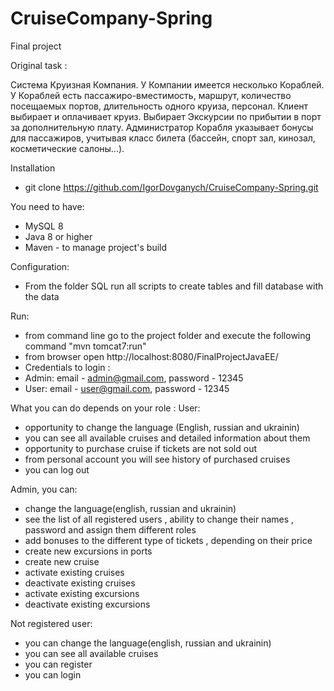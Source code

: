 # CruiseCompany-Spring
Final project


Original task : 

Система Круизная Компания. У Компании имеется несколько
Кораблей. У Кораблей есть пассажиро-вместимость, маршрут, количество
посещаемых портов, длительность одного круиза, персонал. Клиент
выбирает и оплачивает круиз. Выбирает Экскурсии по прибытии в порт за
дополнительную плату. Администратор Корабля указывает бонусы для 
пассажиров, учитывая класс билета (бассейн, спорт зал, кинозал,
косметические салоны...). 

Installation
- git clone https://github.com/IgorDovganych/CruiseCompany-Spring.git

You need to have: 

- MySQL 8 
- Java 8 or higher
- Maven - to manage project's build

Configuration: 
- From the folder SQL run all scripts to create tables and fill database with the data  

Run: 

- from command line go to the project folder and execute the following command "mvn tomcat7:run"
- from browser open http://localhost:8080/FinalProjectJavaEE/
- Credentials to login : 
- Admin:  email - admin@gmail.com, password - 12345
- User: email - user@gmail.com, password - 12345

What you can do depends on your role : 
User: 
- opportunity to change the language (English, russian and ukrainin)
- you can see all available cruises and detailed information about them
- opportunity to purchase cruise if tickets are not sold out
- from personal account you will see history of purchased cruises
- you can log out

Admin, you can: 

- change the language(english, russian and ukrainin)
- see the list of all registered users , ability to change their names , password and assign them different roles 
- add bonuses to the different type of tickets , depending on their price 
- create new excursions in ports 
- create new cruise 
- activate existing cruises
- deactivate existing cruises
- activate existing excursions
- deactivate existing excursions 


Not registered user:
- you can change the language(english, russian and ukrainin)
- you can see all available cruises
- you can register
- you can login
